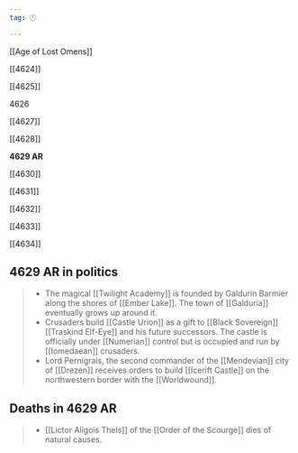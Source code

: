 ```yaml
---
tag: 🕛

---
```

[[Age of Lost Omens]]


[[4624]]

[[4625]]

4626

[[4627]]

[[4628]]

**4629 AR**

[[4630]]

[[4631]]

[[4632]]

[[4633]]

[[4634]]



## 4629 AR in politics

>  - The magical [[Twilight Academy]] is founded by Galdurin Barmier along the shores of [[Ember Lake]]. The town of [[Galduria]] eventually grows up around it.
>  - Crusaders build [[Castle Urion]] as a gift to [[Black Sovereign]] [[Traskind Elf-Eye]] and his future successors. The castle is officially under [[Numerian]] control but is occupied and run by [[Iomedaean]] crusaders.
>  - Lord Pernigrais, the second commander of the [[Mendevian]] city of [[Drezen]] receives orders to build [[Icerift Castle]] on the northwestern border with the [[Worldwound]].


## Deaths in 4629 AR

>  - [[Lictor Aligois Thels]] of the [[Order of the Scourge]] dies of natural causes.






